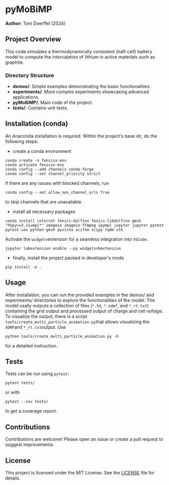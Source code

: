# pyMoBiMP

**Author:** Tom Doerffel (2024)

## Project Overview

This code simulates a thermodynamically consistent (half-cell) battery model to compute the intercalation of lithium in active materials such as graphite.

### Directory Structure

- **demos/**: Simple examples demonstrating the basic functionalities.
- **experiments/**: More complex experiments showcasing advanced applications.
- **pyMoBiMP/**: Main code of the project.
- **tests/**: Contains unit tests.

## Installation (conda)

An Anaconda installation is required.
Within the project's base dir, do the following steps:

- create a conda environment
```{bash}
conda create -n fenicsx-env
conda activate fenicsx-env
conda config --add channels conda-forge
conda config --set channel_priority strict
```

If there are any issues with blocked channels, run

```{bash}
conda config --set allow_non_channel_urls True
```
to skip channels that are unavailable.

- install all necessary packages
```{bash}
conda install colorcet fenics-dolfinx fenics-libdolfinx gmsh "h5py>=3.11=mpi*" imageio imageio-ffmpeg ipympl jupyter jupyter pytest pytest-cov python-gmsh pyvista scifem scipy tqdm vtk
```

Activate the ```widgets```extension for a seamless integration into ```VSCode```.
```{bash}
jupyter labextension enable --py widgetsnbextension
````

- finally, install the project packed in developer's mode
```{bash}
pip install -e .
```

## Usage

After installation, you can run the provided examples in the demos/ and experiments/ directories to explore the functionalities of the model.
The model usally outputs a collection of files (`*.h5`, `*.xdmf`, and `*_rt.txt`) containing the grid output and processed output of charge and cell voltage.
To visualize the output, there is a script `tools/create_multi_particle_animation.py`that allows visualizing the `XDMF`and `*_rt.txt`output. Use

```
python tools/create_multi_particle_animation.py -h
```
for a detailed instruction.

## Tests

Tests can be run using `pytest`:

````
pytest tests/
````
or with
```
pytest --cov tests/
```
to get a coverage report.

## Contributions

Contributions are welcome! Please open an issue or create a pull request to suggest improvements.

## License

This project is licensed under the MIT License. See the [LICENSE](LICENSE) file for details.
